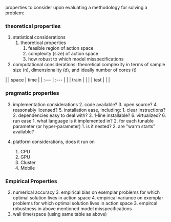 properties to consider upon evaluating a methodology for solving a problem:

### theoretical properties

1. statistical considerations
	1. theoretical properties
		1. feasible region of action space
		2. complexity (size) of action space
		3. how robust to which model misspecifications
2. computational considerations: theoretical complexity in terms of sample size (n), dimensionality (d), and ideally number of cores (t)

| 		| space | time 	|
| :--- 	| :--- 	| 		|
| train |  		| 		| 
| test 	| 		| 		| 


### pragmatic properties

3. implementation considerations
	2. code available?
	3. open source?
	4. reasonably licensed?
	5. installation ease, including:
		1. clear instructions?
		2. dependencies easy to deal with?
		3. 1-line installable?
		6. virtualized?
	6. run ease 
		1. what language is it implemented in?
		2. for each tunable parameter (or hyper-parameter)
			1. is it nested?
			2. are "warm starts" available?

4. platform considerations, does it run on
	1. CPU
	2. GPU
	3. Cluster
	4. Mobile


### Empirical Properties

2. numerical accuracy
	3. empirical bias on exemplar problems for which optimal solution lives in action space
	4. empirical variance on exemplar problems for which optimal solution lives in action space
	3. empircal robustness in above mentioned model misspecifications
2. wall time/space (using same table as above)

